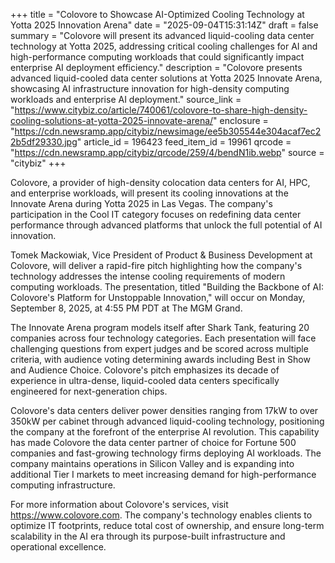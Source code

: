 +++
title = "Colovore to Showcase AI-Optimized Cooling Technology at Yotta 2025 Innovation Arena"
date = "2025-09-04T15:31:14Z"
draft = false
summary = "Colovore will present its advanced liquid-cooling data center technology at Yotta 2025, addressing critical cooling challenges for AI and high-performance computing workloads that could significantly impact enterprise AI deployment efficiency."
description = "Colovore presents advanced liquid-cooled data center solutions at Yotta 2025 Innovate Arena, showcasing AI infrastructure innovation for high-density computing workloads and enterprise AI deployment."
source_link = "https://www.citybiz.co/article/740061/colovore-to-share-high-density-cooling-solutions-at-yotta-2025-innovate-arena/"
enclosure = "https://cdn.newsramp.app/citybiz/newsimage/ee5b305544e304acaf7ec22b5df29330.jpg"
article_id = 196423
feed_item_id = 19961
qrcode = "https://cdn.newsramp.app/citybiz/qrcode/259/4/bendN1ib.webp"
source = "citybiz"
+++

<p>Colovore, a provider of high-density colocation data centers for AI, HPC, and enterprise workloads, will present its cooling innovations at the Innovate Arena during Yotta 2025 in Las Vegas. The company's participation in the Cool IT category focuses on redefining data center performance through advanced platforms that unlock the full potential of AI innovation.</p><p>Tomek Mackowiak, Vice President of Product & Business Development at Colovore, will deliver a rapid-fire pitch highlighting how the company's technology addresses the intense cooling requirements of modern computing workloads. The presentation, titled "Building the Backbone of AI: Colovore's Platform for Unstoppable Innovation," will occur on Monday, September 8, 2025, at 4:55 PM PDT at The MGM Grand.</p><p>The Innovate Arena program models itself after Shark Tank, featuring 20 companies across four technology categories. Each presentation will face challenging questions from expert judges and be scored across multiple criteria, with audience voting determining awards including Best in Show and Audience Choice. Colovore's pitch emphasizes its decade of experience in ultra-dense, liquid-cooled data centers specifically engineered for next-generation chips.</p><p>Colovore's data centers deliver power densities ranging from 17kW to over 350kW per cabinet through advanced liquid-cooling technology, positioning the company at the forefront of the enterprise AI revolution. This capability has made Colovore the data center partner of choice for Fortune 500 companies and fast-growing technology firms deploying AI workloads. The company maintains operations in Silicon Valley and is expanding into additional Tier I markets to meet increasing demand for high-performance computing infrastructure.</p><p>For more information about Colovore's services, visit <a href="https://www.colovore.com" rel="nofollow" target="_blank">https://www.colovore.com</a>. The company's technology enables clients to optimize IT footprints, reduce total cost of ownership, and ensure long-term scalability in the AI era through its purpose-built infrastructure and operational excellence.</p>